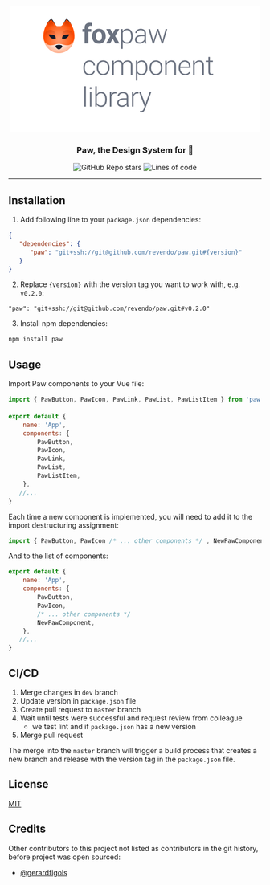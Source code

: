 <div align="center">

![logo](logo.png)

<h3>
Paw, the Design System for 🦊
</h3>

![GitHub Repo stars](https://img.shields.io/github/stars/revendo/paw)
![Lines of code](https://img.shields.io/tokei/lines/github/revendo/paw)

</div>

---


## Installation

1. Add following line to your `package.json` dependencies:
```json
{
   "dependencies": {
      "paw": "git+ssh://git@github.com/revendo/paw.git#{version}"
   }
}
```

2. Replace `{version}` with the version tag you want to work with, e.g. `v0.2.0`:
```
"paw": "git+ssh://git@github.com/revendo/paw.git#v0.2.0"
```

3. Install npm dependencies:
```bash
npm install paw
```


## Usage

Import Paw components to your Vue file:
```JavaScript
import { PawButton, PawIcon, PawLink, PawList, PawListItem } from 'paw';

export default {
    name: 'App',
    components: {
        PawButton,
        PawIcon,
        PawLink,
        PawList,
        PawListItem,
    },
   //...
}
```

Each time a new component is implemented, you will need to add it to the import destructuring assignment:
```JavaScript
import { PawButton, PawIcon /* ... other components */ , NewPawComponent } from 'paw';
``` 

And to the list of components:

```JavaScript
export default {
    name: 'App',
    components: {
        PawButton,
        PawIcon,
        /* ... other components */
        NewPawComponent,
    },
   //...
}
```

## CI/CD

1. Merge changes in `dev` branch
2. Update version in `package.json` file
3. Create pull request to `master` branch
4. Wait until tests were successful and request review from colleague
   - we test lint and if `package.json` has a new version
5. Merge pull request

The merge into the `master` branch will trigger a build process that creates a new branch and release with the version tag in the `package.json` file.

## License
[MIT](/LICENSE.md)

## Credits

Other contributors to this project not listed as contributors in the git history, before project was open sourced:
- [@gerardfigols](https://github.com/gerardfigols)
